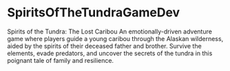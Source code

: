 # SpiritsOfTheTundraGameDev
Spirits of the Tundra: The Lost Caribou An emotionally-driven adventure game where players guide a young caribou through the Alaskan wilderness, aided by the spirits of their deceased father and brother. Survive the elements, evade predators, and uncover the secrets of the tundra in this poignant tale of family and resilience.
